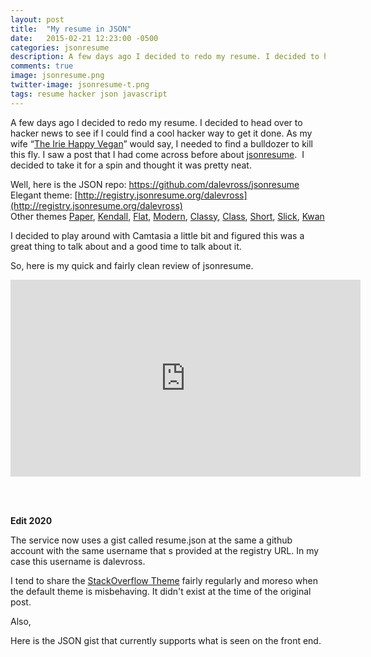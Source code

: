 ```yaml
---
layout: post
title:  "My resume in JSON"
date:   2015-02-21 12:23:00 -0500
categories: jsonresume
description: A few days ago I decided to redo my resume. I decided to head over to hacker news.
comments: true
image: jsonresume.png
twitter-image: jsonresume-t.png
tags: resume hacker json javascript
---
```


A few days ago I decided to redo my resume. I decided to head over to hacker news to see if I could find a cool hacker way to get it done. As my wife “[The Irie Happy Vegan](http://www.dajeneats.com "Irie Happy Vegan")” would say, I needed to find a bulldozer to kill this fly. I saw a post that I had come across before about [jsonresume](https://jsonresume.org/).  I decided to take it for a spin and thought it was pretty neat.

Well, here is the JSON repo: https://github.com/dalevross/jsonresume  
Elegant theme: [http://registry.jsonresume.org/dalevross](http://registry.jsonresume.org/dalevross)  
Other themes [Paper](http://registry.jsonresume.org/dalevross?theme=paper), [Kendall](http://registry.jsonresume.org/dalevross?theme=kendall), [Flat](http://registry.jsonresume.org/dalevross?theme=flat), [Modern](http://registry.jsonresume.org/dalevross?theme=modern), [Classy](http://registry.jsonresume.org/dalevross?theme=classy), [Class](http://registry.jsonresume.org/dalevross?theme=class), [Short](http://registry.jsonresume.org/dalevross?theme=short), [Slick](http://registry.jsonresume.org/dalevross?theme=slick), [Kwan](http://registry.jsonresume.org/dalevross?theme=kwan)

I decided to play around with Camtasia a little bit and figured this was a great thing to talk about and a good time to talk about it.

So, here is my quick and fairly clean review of jsonresume.

<iframe width="560" height="315" src="https://www.youtube.com/embed/moBs_GMdnEw" frameborder="0" allow="accelerometer; autoplay; encrypted-media; gyroscope; picture-in-picture" allowfullscreen></iframe>


<br><br>

**Edit 2020**

The service now uses a gist called resume.json at the same a github account with the same username that s provided at the registry URL. In my case this username is dalevross.

I tend to share the [StackOverflow Theme](http://registry.jsonresume.org/dalevross?theme=stackoverflow) fairly regularly and moreso when the default theme is misbehaving. It didn't exist at the time of the original post.

Also,

Here is the JSON gist that currently supports what is seen on the front end.

<script src="https://gist.github.com/dalevross/b84a41642d5db6aa6ad82a8ce325d5db.js"></script>
